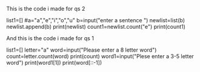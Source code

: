 This is the code i made for qs 2

list1=[]
#a="a","e","i","o","u"
b=input("enter a sentence ")
newlist=list(b)
newlist.append(b)
print(newlist)
count1=newlist.count("e")
print(count1)


And this is the code i made for qs 1

list1=[]
letter="a"
word=input("Please enter a 8 letter word")
count=letter.count(word)
print(count)
word1=input("Plese enter a 3-5 letter word")
print(word1[1])
print(word[::-1])
